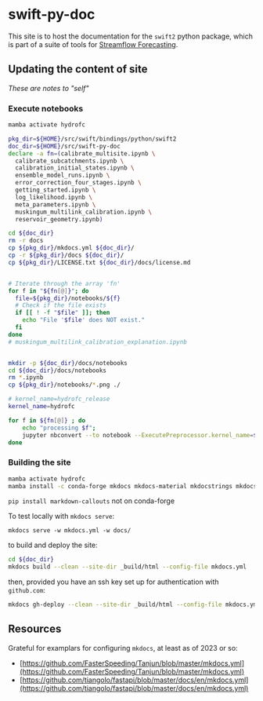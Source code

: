 # swift-py-doc

This site is to host the documentation for the `swift2` python package, which is part of a suite of tools for [Streamflow Forecasting](https://csiro-hydroinformatics.github.io/streamflow-forecasting-tools-onboard/).

## Updating the content of site

_These are notes to "self"_

### Execute notebooks

```bash
mamba activate hydrofc

pkg_dir=${HOME}/src/swift/bindings/python/swift2
doc_dir=${HOME}/src/swift-py-doc
declare -a fn=(calibrate_multisite.ipynb \
  calibrate_subcatchments.ipynb \
  calibration_initial_states.ipynb \
  ensemble_model_runs.ipynb \
  error_correction_four_stages.ipynb \
  getting_started.ipynb \
  log_likelihood.ipynb \
  meta_parameters.ipynb \
  muskingum_multilink_calibration.ipynb \
  reservoir_geometry.ipynb)

cd ${doc_dir}
rm -r docs
cp ${pkg_dir}/mkdocs.yml ${doc_dir}/
cp -r ${pkg_dir}/docs ${doc_dir}/
cp ${pkg_dir}/LICENSE.txt ${doc_dir}/docs/license.md


# Iterate through the array 'fn'
for f in "${fn[@]}"; do
  file=${pkg_dir}/notebooks/${f}
  # Check if the file exists
  if [[ ! -f "$file" ]]; then
    echo "File '$file' does NOT exist."
  fi
done
# muskingum_multilink_calibration_explanation.ipynb


mkdir -p ${doc_dir}/docs/notebooks
cd ${doc_dir}/docs/notebooks
rm *.ipynb
cp ${pkg_dir}/notebooks/*.png ./

# kernel_name=hydrofc_release
kernel_name=hydrofc

for f in ${fn[@]} ; do
    echo "processing $f";
    jupyter nbconvert --to notebook --ExecutePreprocessor.kernel_name=${kernel_name} --execute ${pkg_dir}/notebooks/${f} --output-dir=./
done
```

### Building the site

```sh
mamba activate hydrofc
mamba install -c conda-forge mkdocs mkdocs-material mkdocstrings mkdocs-material-extensions mkdocs-jupyter mkdocstrings-python 
```

`pip install markdown-callouts` not on conda-forge

To test locally with `mkdocs serve`:

`mkdocs serve -w mkdocs.yml -w docs/`

to build and deploy the site:

```bash
cd ${doc_dir}
mkdocs build --clean --site-dir _build/html --config-file mkdocs.yml
```

then, provided you have an ssh key set up for authentication with `github.com`:

```sh
mkdocs gh-deploy --clean --site-dir _build/html --config-file mkdocs.yml
```

## Resources

Grateful for examplars for configuring `mkdocs`, at least as of 2023 or so:

* [https://github.com/FasterSpeeding/Tanjun/blob/master/mkdocs.yml](https://github.com/FasterSpeeding/Tanjun/blob/master/mkdocs.yml)
* [https://github.com/tiangolo/fastapi/blob/master/docs/en/mkdocs.yml](https://github.com/tiangolo/fastapi/blob/master/docs/en/mkdocs.yml)
